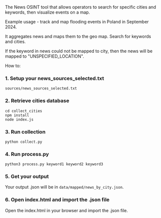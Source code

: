 The News OSINT tool that allows operators to search for specific cities and keywords, then visualize events on a map. 

Example usage - track and map flooding events in Poland in September 2024.

It aggregates news and maps them to the geo map. Search for keywords and cities.

If the keyword in news could not be mapped to city, then the news will be mapped to "UNSPECIFIED_LOCATION".

How to:

### 1. Setup your news_sources_selected.txt
```
sources/news_sources_selected.txt
```

### 2. Retrieve cities database
```
cd collect_cities
npm install
node index.js
```

### 3. Run collection
```
python collect.py
```

### 4. Run process.py
```
python3 process.py keyword1 keyword2 keyword3
```

### 5. Get your output
Your output .json will be in `data/mapped/news_by_city.json`.

### 6. Open index.html and import the .json file
Open the index.html in your browser and import the .json file.